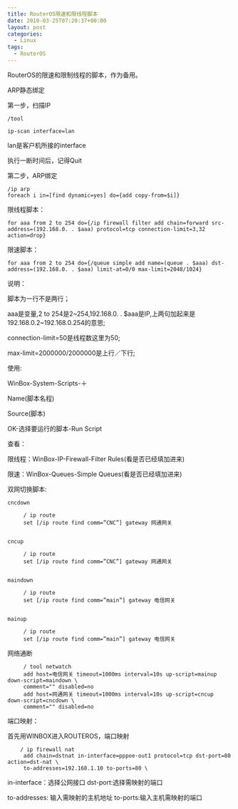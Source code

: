 ```yaml
---
title: RouterOS限速和限线程脚本
date: 2010-03-25T07:20:37+00:00
layout: post
categories:
  - Linux
tags:
  - RouterOS
---
```


RouterOS的限速和限制线程的脚本，作为备用。

ARP静态绑定

第一步，扫描IP
```
/tool

ip-scan interface=lan
```
lan是客户机所接的interface

执行一断时间后，记得Quit

第二步，ARP绑定
```
/ip arp
foreach i in=[find dynamic=yes] do={add copy-from=$i]}
```
<!--more-->
限线程脚本：
```
for aaa from 2 to 254 do={/ip firewall filter add chain=forward src-address=(192.168.0. . $aaa) protocol=tcp connection-limit=3,32 action=drop}
```

限速脚本：
```
for aaa from 2 to 254 do={/queue simple add name=(queue . $aaa) dst-address=(192.168.0. . $aaa) limit-at=0/0 max-limit=2048/1024}
```

说明：

脚本为一行不是两行；

aaa是变量,2 to 254是2~254,192.168.0. . $aaa是IP,上两句加起来是192.168.0.2~192.168.0.254的意思;

connection-limit=50是线程数这里为50;

max-limit=2000000/2000000是上行／下行;

使用:

WinBox-System-Scripts-＋

Name(脚本名程)

Source(脚本)

OK-选择要运行的脚本-Run Script

查看：

限线程：WinBox-IP-Firewall-Filter Rules(看是否已经填加进来)

限速：WinBox-Queues-Simple Queues(看是否已经填加进来)

双网切换脚本:
```
cncdown

     / ip route
     set [/ip route find comm=”CNC”] gateway 网通网关


cncup

     / ip route
     set [/ip route find comm=”CNC”] gateway 网通网关


maindown

     / ip route
     set [/ip route find comm=”main”] gateway 电信网关


mainup

     / ip route
     set [/ip route find comm=”main”] gateway 电信网关
```

网络通断
```
     / tool netwatch
     add host=电信网关 timeout=1000ms interval=10s up-script=mainup down-script=maindown \
     comment="" disabled=no
     add host=网通网关 timeout=1000ms interval=10s up-script=cncup down-script=cncdown \
     comment="" disabled=no
```

端口映射：

首先用WINBOX进入ROUTEROS，端口映射
```
    / ip firewall nat
     add chain=dstnat in-interface=pppoe-out1 protocol=tcp dst-port=80 action=dst-nat \
     to-addresses=192.168.1.10 to-ports=80 \
```

in-interface：选择公网接口 dst-port:选择需映射的端口

to-addresses: 输入需映射的主机地址 to-ports:输入主机需映射的端口